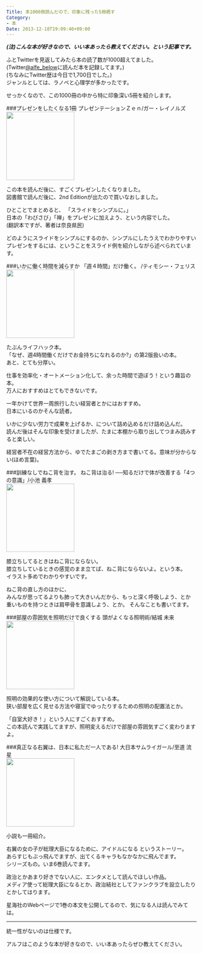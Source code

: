 ```yaml
---
Title: 本1000冊読んだので、印象に残った5冊晒す
Category:
- 本
Date: 2013-12-18T19:09:40+09:00
---
```


***(注)こんな本が好きなので、いい本あったら教えてください。という記事です。***

ふとTwitterを見返してみたら本の読了数が1000超えてました。  
(Twitter[@alfe_below][1]に読んだ本を記録してます。)  
(ちなみにTwitter歴は今日で1,700日でした。)  
ジャンルとしては、ラノベと心理学が多かったです。

せっかくなので、この1000冊の中から特に印象深い5冊を紹介します。



###プレゼンをしたくなる1冊
プレゼンテーションＺｅｎ/ガー・レイノルズ  
<a href="http://www.amazon.co.jp/gp/product/4864010870/ref=as_li_ss_il?ie=UTF8&camp=247&creative=7399&creativeASIN=4864010870&linkCode=as2&tag=ab1025-22"><img border="0" src="http://ws-fe.amazon-adsystem.com/widgets/q?_encoding=UTF8&ASIN=4864010870&Format=_SL160_&ID=AsinImage&MarketPlace=JP&ServiceVersion=20070822&WS=1&tag=ab1025-22" style="width: 180px; height: auto;" ></a><img src="http://ir-jp.amazon-adsystem.com/e/ir?t=ab1025-22&l=as2&o=9&a=4864010870" width="1" height="1" border="0" alt="" style="border:none !important; margin:0px !important;" />

この本を読んだ後に、すごくプレゼンしたくなりました。  
図書館で読んだ後に、2nd Editionが出たので買いなおしました。

ひとことでまとめると、 「スライドをシンプルに。」   
日本の「わびさび」「禅」をプレゼンに加えよう、という内容でした。  
(翻訳本ですが、著者は奈良県民)

どのようにスライドをシンプルにするのか、シンプルにしたうえでわかりやすいプレゼンをするには、ということをスライド例を紹介しながら述べられています。  


###いかに働く時間を減らすか
「週４時間」だけ働く。 /ティモシー・フェリス  
<a href="http://www.amazon.co.jp/gp/product/4905042097/ref=as_li_ss_il?ie=UTF8&camp=247&creative=7399&creativeASIN=4905042097&linkCode=as2&tag=ab1025-22"><img border="0" src="http://ws-fe.amazon-adsystem.com/widgets/q?_encoding=UTF8&ASIN=4905042097&Format=_SL160_&ID=AsinImage&MarketPlace=JP&ServiceVersion=20070822&WS=1&tag=ab1025-22" style="width: 180px; height: auto;"  ></a><img src="http://ir-jp.amazon-adsystem.com/e/ir?t=ab1025-22&l=as2&o=9&a=4905042097" width="1" height="1" border="0" alt="" style="border:none !important; margin:0px !important;" />


たぶんライフハック本。  
「なぜ、週4時間働くだけでお金持ちになれるのか?」の第2版扱いの本。  
あと、とても分厚い。  

仕事を効率化・オートメーション化して、余った時間で遊ぼう！という趣旨の本。  
万人におすすめはとてもできないです。  

一年かけて世界一周旅行したい経営者とかにはおすすめ。  
日本にいるのかそんな読者。

いかに少ない労力で成果を上げるか、について詰め込めるだけ詰め込んだ。  
読んだ後はそんな印象を受けましたが、たまに本棚から取り出してつまみ読みすると楽しい。

経営者不在の経営方法から、ゆでたまごの剥き方まで書いてる。意味が分からない(ほめ言葉)。


###訓練なしでねこ背を治す。
ねこ背は治る! ──知るだけで体が改善する「4つの意識」/小池 義孝  
<a href="http://www.amazon.co.jp/gp/product/4426112990/ref=as_li_ss_il?ie=UTF8&camp=247&creative=7399&creativeASIN=4426112990&linkCode=as2&tag=ab1025-22"><img border="0" src="http://ws-fe.amazon-adsystem.com/widgets/q?_encoding=UTF8&ASIN=4426112990&Format=_SL160_&ID=AsinImage&MarketPlace=JP&ServiceVersion=20070822&WS=1&tag=ab1025-22" style="width: 180px; height: auto;"  ></a><img src="http://ir-jp.amazon-adsystem.com/e/ir?t=ab1025-22&l=as2&o=9&a=4426112990" width="1" height="1" border="0" alt="" style="border:none !important; margin:0px !important;" />

膝立ちしてるときはねこ背にならない。  
膝立ちしているときの感覚のまま立てば、ねこ背にならないよ。という本。  
イラスト多めでわかりやすいです。

ねこ背の直し方のほかに、  
みんなが思ってるよりも肺って大きいんだから、もっと深く呼吸しよう、とか  
重いものを持つときは肩甲骨を意識しよう、とか。  そんなことも書いてます。



###部屋の雰囲気を照明だけで良くする
頭がよくなる照明術/結城 未来  
<a href="http://www.amazon.co.jp/gp/product/4569657745/ref=as_li_ss_il?ie=UTF8&camp=247&creative=7399&creativeASIN=4569657745&linkCode=as2&tag=ab1025-22"><img border="0" src="http://ws-fe.amazon-adsystem.com/widgets/q?_encoding=UTF8&ASIN=4569657745&Format=_SL160_&ID=AsinImage&MarketPlace=JP&ServiceVersion=20070822&WS=1&tag=ab1025-22" style="width: 180px; height: auto;"  ></a><img src="http://ir-jp.amazon-adsystem.com/e/ir?t=ab1025-22&l=as2&o=9&a=4569657745" width="1" height="1" border="0" alt="" style="border:none !important; margin:0px !important;" />

照明の効果的な使い方について解説している本。  
狭い部屋を広く見せる方法や寝室でゆったりするための照明の配置法とか。  

「自室大好き！」という人にすごくおすすめ。  
この本読んで実践してますが、照明変えるだけで部屋の雰囲気すごく変わりますよ。

###真正なる右翼は、日本に私ただ一人である!
大日本サムライガール/至道 流星  
<a href="http://www.amazon.co.jp/gp/product/4061388320/ref=as_li_ss_il?ie=UTF8&camp=247&creative=7399&creativeASIN=4061388320&linkCode=as2&tag=ab1025-22"><img border="0" src="http://ws-fe.amazon-adsystem.com/widgets/q?_encoding=UTF8&ASIN=4061388320&Format=_SL160_&ID=AsinImage&MarketPlace=JP&ServiceVersion=20070822&WS=1&tag=ab1025-22" style="width: 180px; height: auto;"  ></a><img src="http://ir-jp.amazon-adsystem.com/e/ir?t=ab1025-22&l=as2&o=9&a=4061388320" width="1" height="1" border="0" alt="" style="border:none !important; margin:0px !important;" />

小説も一冊紹介。  

右翼の女の子が総理大臣になるために、アイドルになる というストーリー。  
あらすじもぶっ飛んでますが、出てくるキャラもなかなかに飛んでます。    
シリーズもの。いま6巻読んでます。  

政治とかあまり好きでない人に、エンタメとして読んでほしい作品。  
メディア使って総理大臣になるとか、政治結社としてファンクラブを設立したりとかしてはります。

星海社のWebページで1巻の本文を公開してるので、気になる人は読んでみては。  


----------
統一性がないのは仕様です。  

アルフはこのような本が好きなので、いい本あったらぜひ教えてください。  



  [1]: https://twitter.com/alfe_below
